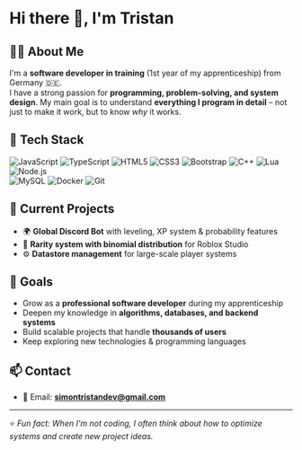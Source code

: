 # Hi there 👋, I'm Tristan 

## 👨‍💻 About Me
I'm a **software developer in training** (1st year of my apprenticeship) from Germany 🇩🇪.  
I have a strong passion for **programming, problem-solving, and system design**. My main goal is to understand **everything I program in detail** – not just to make it work, but to know *why* it works.  

## 🚀 Tech Stack
![JavaScript](https://img.shields.io/badge/-JavaScript-F7DF1E?logo=javascript&logoColor=000)
![TypeScript](https://img.shields.io/badge/-TypeScript-3178C6?logo=typescript&logoColor=fff)
![HTML5](https://img.shields.io/badge/-HTML5-E34F26?logo=html5&logoColor=fff)
![CSS3](https://img.shields.io/badge/-CSS3-1572B6?logo=css3&logoColor=fff)
![Bootstrap](https://img.shields.io/badge/-Bootstrap-7952B3?logo=bootstrap&logoColor=fff)
![C++](https://img.shields.io/badge/-C++-00599C?logo=cplusplus&logoColor=fff)
![Lua](https://img.shields.io/badge/-Lua-2C2D72?logo=lua&logoColor=fff)
![Node.js](https://img.shields.io/badge/-Node.js-339933?logo=node.js&logoColor=fff)  
![MySQL](https://img.shields.io/badge/-MySQL-4479A1?logo=mysql&logoColor=fff)
![Docker](https://img.shields.io/badge/-Docker-2496ED?logo=docker&logoColor=fff)
![Git](https://img.shields.io/badge/-Git-F05032?logo=git&logoColor=fff)
## 📌 Current Projects
- 🌍 **Global Discord Bot** with leveling, XP system & probability features  
- 🎲 **Rarity system with binomial distribution** for Roblox Studio  
- ⚙️ **Datastore management** for large-scale player systems  

## 🎯 Goals
- Grow as a **professional software developer** during my apprenticeship  
- Deepen my knowledge in **algorithms, databases, and backend systems**  
- Build scalable projects that handle **thousands of users**  
- Keep exploring new technologies & programming languages  

## 📫 Contact
- 📧 Email: **simontristandev@gmail.com**  

---

⭐ *Fun fact: When I'm not coding, I often think about how to optimize systems and create new project ideas.*
